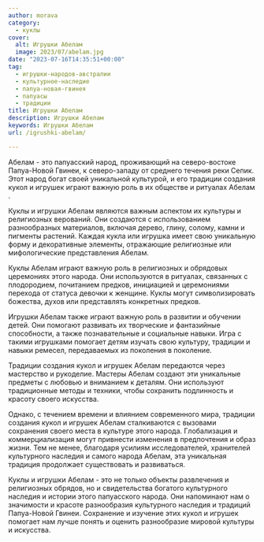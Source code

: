 ```yaml
---
author: morava
category:
  - куклы
cover:
  alt: Игрушки Абелам
  image: 2023/07/abelam.jpg
date: "2023-07-16T14:35:51+00:00"
tag:
  - игрушки-народов-австралии
  - культурное-наследие
  - папуа-новая-гвинея
  - папуасы
  - традиции
title: Игрушки Абелам
description: Игрушки Абелам
keywords: Игрушки Абелам
url: /igrushki-abelam/

---
```

Абелам \- это папуасский народ, проживающий на северо-востоке Папуа-Новой Гвинеи, к северо-западу от среднего течения реки Сепик. Этот народ богат своей уникальной культурой, и его традиции создания кукол и игрушек играют важную роль в их обществе и ритуалах Абелам .

Куклы и игрушки Абелам являются важным аспектом их культуры и религиозных верований. Они создаются с использованием разнообразных материалов, включая дерево, глину, солому, камни и пигменты растений. Каждая кукла или игрушка имеет свою уникальную форму и декоративные элементы, отражающие религиозные или мифологические представления Абелам.

Куклы Абелам играют важную роль в религиозных и обрядовых церемониях этого народа. Они используются в ритуалах, связанных с плодородием, почитанием предков, инициацией и церемониями перехода от статуса девочки к женщине. Куклы могут символизировать божества, духов или представлять конкретных предков.

Игрушки Абелам также играют важную роль в развитии и обучении детей. Они помогают развивать их творческие и фантазийные способности, а также познавательные и социальные навыки. Игра с такими игрушками помогает детям изучать свою культуру, традиции и навыки ремесел, передаваемых из поколения в поколение.

Традиции создания кукол и игрушек Абелам передаются через мастерство и рукоделие. Мастеры Абелам создают эти уникальные предметы с любовью и вниманием к деталям. Они используют традиционные методы и техники, чтобы сохранить подлинность и красоту своего искусства.

Однако, с течением времени и влиянием современного мира, традиции создания кукол и игрушек Абелам сталкиваются с вызовами сохранения своего места в культуре этого народа. Глобализация и коммерциализация могут привнести изменения в предпочтения и образ жизни. Тем не менее, благодаря усилиям исследователей, хранителей культурного наследия и самого народа Абелам, эта уникальная традиция продолжает существовать и развиваться.

Куклы и игрушки Абелам \- это не только объекты развлечения и религиозных обрядов, но и свидетельства богатого культурного наследия и истории этого папуасского народа. Они напоминают нам о значимости и красоте разнообразия культурного наследия и традиций Папуа-Новой Гвинеи. Сохранение и изучение этих кукол и игрушек помогает нам лучше понять и оценить разнообразие мировой культуры и искусства.

